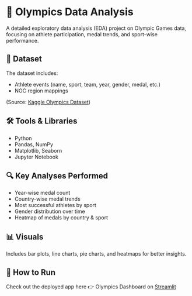 # 🏅 Olympics Data Analysis

A detailed exploratory data analysis (EDA) project on Olympic Games data, focusing on athlete participation, medal trends, and sport-wise performance.

## 📂 Dataset
The dataset includes:
- Athlete events (name, sport, team, year, gender, medal, etc.)
- NOC region mappings

(Source: [Kaggle Olympics Dataset](https://www.kaggle.com/datasets/heesoo37/120-years-of-olympic-history-athletes-and-results))

## 🛠 Tools & Libraries
- Python
- Pandas, NumPy
- Matplotlib, Seaborn
- Jupyter Notebook

## 🔍 Key Analyses Performed
- Year-wise medal count
- Country-wise medal trends
- Most successful athletes by sport
- Gender distribution over time
- Heatmap of medals by country & sport

## 📊 Visuals
Includes bar plots, line charts, pie charts, and heatmaps for better insights.

## 🚀 How to Run
Check out the deployed app here 👉 Olympics Dashboard on [Streamlit](https://hardik-jain-olympics-data-analysis.streamlit.app/)
